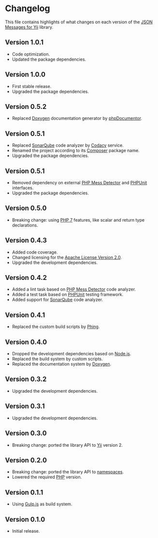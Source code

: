 # Changelog
This file contains highlights of what changes on each version of the [JSON Messages for Yii](https://packagist.org/packages/cedx/yii2-json-messages) library.

## Version 1.0.1
- Code optimization.
- Updated the package dependencies.

## Version 1.0.0
- First stable release.
- Upgraded the package dependencies.

## Version 0.5.2
- Replaced [Doxygen](http://www.doxygen.org) documentation generator by [phpDocumentor](https://www.phpdoc.org).

## Version 0.5.1
- Replaced [SonarQube](http://www.sonarqube.org) code analyzer by [Codacy](https://www.codacy.com) service.
- Renamed the project according to its [Composer](https://getcomposer.org) package name.
- Upgraded the package dependencies.

## Version 0.5.1
- Removed dependency on external [PHP Mess Detector](https://phpmd.org) and [PHPUnit](https://phpunit.de) interfaces.
- Upgraded the package dependencies.

## Version 0.5.0
- Breaking change: using [PHP 7](http://php.net/manual/en/migration70.new-features.php) features, like scalar and return type declarations.

## Version 0.4.3
- Added code coverage.
- Changed licensing for the [Apache License Version 2.0](http://www.apache.org/licenses/LICENSE-2.0).
- Upgraded the development dependencies.

## Version 0.4.2
- Added a lint task based on [PHP Mess Detector](http://phpmd.org) code analyzer.
- Added a test task based on [PHPUnit](https://phpunit.de) testing framework.
- Added support for [SonarQube](http://www.sonarqube.org) code analyzer.

## Version 0.4.1
- Replaced the custom build scripts by [Phing](https://www.phing.info).

## Version 0.4.0
- Dropped the development dependencies based on [Node.js](https://nodejs.org).
- Replaced the build system by custom scripts.
- Replaced the documentation system by [Doxygen](http://www.doxygen.org).

## Version 0.3.2
- Upgraded the development dependencies.

## Version 0.3.1
- Upgraded the development dependencies.

## Version 0.3.0
- Breaking change: ported the library API to [Yii](http://www.yiiframework.com) version 2.

## Version 0.2.0
- Breaking change: ported the library API to [namespaces](http://php.net/manual/en/language.namespaces.php).
- Lowered the required [PHP](http://php.net) version.

## Version 0.1.1
- Using [Gulp.js](http://gulpjs.com) as build system.

## Version 0.1.0
- Initial release.
